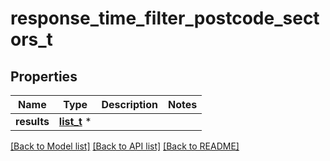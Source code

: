 # response_time_filter_postcode_sectors_t

## Properties
Name | Type | Description | Notes
------------ | ------------- | ------------- | -------------
**results** | [**list_t**](response_time_filter_postcode_sectors_result.md) \* |  | 

[[Back to Model list]](../README.md#documentation-for-models) [[Back to API list]](../README.md#documentation-for-api-endpoints) [[Back to README]](../README.md)



